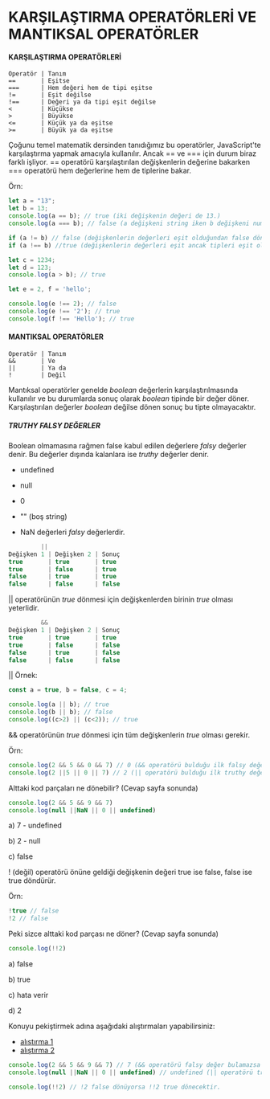 # KARŞILAŞTIRMA OPERATÖRLERİ VE MANTIKSAL OPERATÖRLER



#### KARŞILAŞTIRMA OPERATÖRLERİ

```
Operatör | Tanım
==       | Eşitse
===      | Hem değeri hem de tipi eşitse
!=       | Eşit değilse
!==      | Değeri ya da tipi eşit değilse
<        | Küçükse
>        | Büyükse
<=       | Küçük ya da eşitse
>=       | Büyük ya da eşitse
```

Çoğunu temel matematik dersinden tanıdığımız bu operatörler, JavaScript'te karşılaştırma yapmak amacıyla kullanılır.  Ancak   ==   ve  ===  için durum biraz farklı işliyor.  ==  operatörü karşılaştırılan değişkenlerin değerine bakarken  ===  operatörü hem değerlerine hem de tiplerine bakar.  

Örn:

``` javascript
let a = "13";
let b = 13;
console.log(a == b); // true (iki değişkenin değeri de 13.)
console.log(a === b); // false (a değişkeni string iken b değişkeni number. Bu nedenle false.)

if (a != b) // false (değişkenlerin değerleri eşit olduğundan false döner.)
if (a !== b) //true (değişkenlerin değerleri eşit ancak tipleri eşit olmadığından true döner.)

let c = 1234;
let d = 123;
console.log(a > b); // true 

let e = 2, f = 'hello';

console.log(e !== 2); // false
console.log(e !== '2'); // true
console.log(f !== 'Hello'); // true  
```



#### MANTIKSAL OPERATÖRLER

```
Operatör | Tanım
&&       | Ve
||       | Ya da
!        | Değil
```

Mantıksal operatörler genelde *boolean* değerlerin karşılaştırılmasında kullanılır ve bu durumlarda sonuç olarak *boolean* tipinde bir değer döner. Karşılaştırılan değerler *boolean* değilse dönen sonuç bu tipte olmayacaktır.



##### TRUTHY FALSY DEĞERLER

Boolean olmamasına rağmen false kabul edilen değerlere *falsy* değerler denir.  Bu değerler dışında kalanlara ise *truthy* değerler denir.

- undefined

- null

- 0

- "" (boş string)

- NaN  değerleri *falsy* değerlerdir.

  

```javascript
         || 
Değişken 1 | Değişken 2 | Sonuç
true       | true       | true  
true       | false      | true
false      | true       | true
false      | false      | false
```

|| operatörünün *true* dönmesi için değişkenlerden birinin *true* olması yeterlidir.



```javascript
         &&
Değişken 1 | Değişken 2 | Sonuç
true       | true       | true
true       | false      | false
false      | true       | false
false      | false      | false
```
|| Örnek:

```javascript
const a = true, b = false, c = 4;

console.log(a || b); // true
console.log(b || b); // false
console.log((c>2) || (c<2)); // true
```

&& operatörünün *true* dönmesi için tüm değişkenlerin *true* olması gerekir.

Örn:

```javascript
console.log(2 && 5 && 0 && 7) // 0 (&& operatörü bulduğu ilk falsy değeri yazdırır.)
console.log(2 ||5 || 0 || 7) // 2 (|| operatörü bulduğu ilk truthy değeri yazdırır.)
```



Alttaki kod parçaları ne dönebilir? (Cevap sayfa sonunda)

```javascript
console.log(2 && 5 && 9 && 7)
console.log(null ||NaN || 0 || undefined)
```

a)  7 - undefined

b) 2 - null

c) false 



! (değil) operatörü önüne geldiği değişkenin değeri true ise false, false ise true döndürür.

Örn:

```javascript
!true // false
!2 // false
```



Peki sizce alttaki kod parçası ne döner? (Cevap sayfa sonunda)

``` javascript
console.log(!!2) 
```

a) false

b) true

c) hata verir

d) 2 



Konuyu pekiştirmek adına aşağıdaki alıştırmaları yapabilirsiniz:

- [alıştırma 1](https://codepen.io/b-ra-irin/pen/bGwjgJd?editors=0011)
- [alıştırma 2](https://codepen.io/b-ra-irin/pen/YzGjLVb?editors=0010) 






```javascript
console.log(2 && 5 && 9 && 7) // 7 (&& operatörü falsy değer bulamazsa okuduğu son değeri döner.)
console.log(null ||NaN || 0 || undefined) // undefined (|| operatörü truthy değer bulamazsa okuduğu son değeri döner.)
```



```javascript
console.log(!!2) // !2 false dönüyorsa !!2 true dönecektir. 
```



